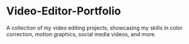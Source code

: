 # Video-Editor-Portfolio
A collection of my video editing projects, showcasing my skills in color correction, motion graphics, social media videos, and more.

